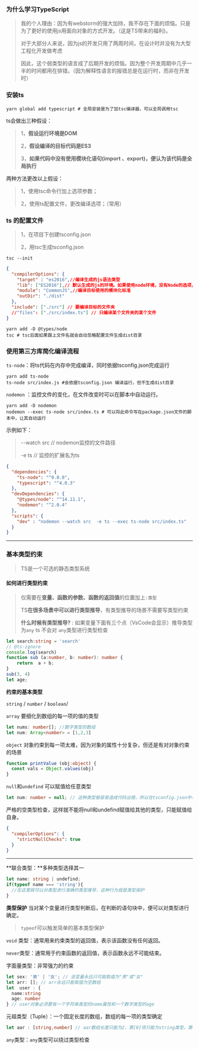 ### **为什么**学习TypeScript

   >我的个人理由：因为有webstorm的强大加持，我不存在下面的烦恼。只是为了更好的使用js用面向对象的方式开发。（这是TS带来的福利)。
   > 
   > 对于大部分人来说，因为js的开发只用了两周时间，在设计时并没有为大型工程化开发做考虑
   > 
> 因此，这个弱类型的语言成了后期开发的烦恼。因为整个开发周期中几乎一半的时间都用在排错。（因为解释性语言的报错总是在运行时，而非在开发时）
> 
### **安装ts**

```shell
yarn global add typescript # 全局安装是为了加tsc编译器，可以全局调用tsc
```

ts会做出三种假设：

> 1，**假设运行环境是DOM**
>
> 2，**假设编译的目标代码是ES3**
>
> 3，**如果代码中没有使用模块化语句(import 、export)，便认为该代码是全局执行**

两种方法更改以上假设：

> 1，使用tsc命令行加上选项参数；
>
> 2，使用ts配置文件，更改编译选项；（常用）

### ts 的配置文件

> 1，在项目下创建tsconfig.json
>
> 2，用tsc生成tsconfig.json

```shell
tsc --init
```

```json
{
  "compilerOptions": {
    "target" : "es2016",//编译生成的js语法类型
    "lib": ["ES2016"],// 默认生成的js的环境。如果使用node环境，没有Node的选项，要安装@types/node。@types是一个ts官方的类型库，其中了很多的对js代码的类型描述
    "module": "CommonJS",//编译目标使用的模块化标准
    "outDir": "./dist"
  },
  "include": ["./src"] // 要编译目标的文件夹
  //"files": ["./src/index.ts"] // 只编译某个文件夹的某个文件
}
```

```shell
yarn add -D @types/node
tsc # tsc后面如果跟上文件名就会自动忽略配置文件生成dist目录
```

### 使用第三方库简化编译流程

`ts-node`：将ts代码在内存中完成编译，同时依据tsconfig.json完成运行

```shell
yarn add ts-node
ts-node src/index.js #会依据tsconfig.json 编译运行，但不生成dist目录
```

`nodemon` ：监控文件的变化，在文件改变时可以在脚本中自动运行。

```shell
yarn add -D nodemon
nodemon --exec ts-node src/index.ts # 可以将此命令写在package.json文件的脚本中，让其自动运行
```

示例如下：

> --watch src // nodemon监控的文件路径
>
> -e ts // 监控的扩展名为ts

```json
{
  "dependencies": {
    "ts-node": "^9.0.0",
    "typescript": "^4.0.3"
  },
  "devDependencies": {
    "@types/node": "^14.11.1",
    "nodemon": "^2.0.4"
  },
  "scripts": {
    "dev" : "nodemon --watch src  -e ts --exec ts-node src/index.ts"
  }
}
```

****

### 基本类型约束

> TS是一个可选的静态类型系统

#### 如何进行类型约束

> 仅需要在**变量、函数的参数、函数的返回值**的位置加上`:类型`
>
> TS**在很多场景中可以进行类型推导**，有类型推导的场景不需要写类型约束
>
> **什么时候有类型推导?** : 如果变量下面有三个点（VsCode会显示）推导类型为`any`  ts 不会对 `any`类型进行类型检查

```typescript
let search:string = 'search'
// @ts-ignore
console.log(search)
function sub (a:number, b: number): number {
    return  a + b;
}
sub(3, 4)
let age;
```

**约束的基本类型**

`string` / `number` / `boolean`/

`array` 要细化到数组的每一项的值的类型

```typescript
let nums: number[]; //数字类型的数组
let num: Array<number> = [1,2,3]
```

`object` 对象约束到每一项太难，因为对象的属性十分复杂，但还是有对对象约束的场景

```typescript
function printValue (obj:object) {
  const vals = Object.values(obj)
}
```

`null`和`undefind` 可以赋值给任意类型

```typescript
let num: number = null; // 这种类型极容易造成代码出错，所以在tsconfig.json中可以进行配置
```

严格的空类型检查，这样就不能将null和undefind赋值给其他的类型，只能赋值给自身。

```json
{
  "compilerOptions": {
    "strictNullChecks": true  
  }
}
```

----

**联合类型：**多种类型选择其一

```typescript
let name: string | undefind;
if(typeof name === 'string'){
  //在这里就可以对类型进行准确的类型推导，这种行为就是类型保护
}
```

**类型保护** 当对某个变量进行类型判断后，在判断的语句块中，便可以对类型进行确定。

> `typeof`可以触发简单的基本类型保护

`void` 类型：通常用来约束类型的返回值，表示该函数没有任何返回。

`never`类型：通常用于约束函数的返回值，表示函数永远不可能结束。

字面量类型：非常强力的约束

```typescript
let sex: '男' | '女'; // 该变量永远只可能取值为"男"或"女"
let arr: []; // arr永远只能取值为空数组
let  user : {
  name:string
  age: number
} // user对象必须要有一个字符串类型的name属性和一个数字类型的age
```



元祖类型（Tuple）：一个固定长度的数组，数组的每一项的类型确定

```typescript
let aar : [string,number] // aar数组长度只能为2，第[0]项只能为string类型，第[1]项只能为number类型
```



`any`类型：`any`类型可以绕过类型检查



